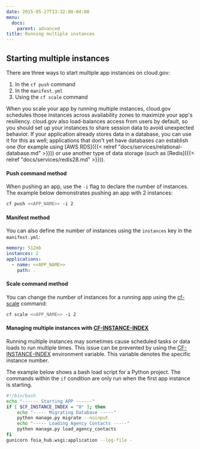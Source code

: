 ```yaml
---
date: 2015-05-27T13:32:00-04:00
menu:
  docs:
    parent: advanced
title: Running multiple instances
---
```

## Starting multiple instances
There are three ways to start multiple app instances on cloud.gov:

1.  In the `cf push` command
2.  In the `manifest.yml`
3.  Using the `cf scale` command

When you scale your app by running multiple instances, cloud.gov schedules those instances across availability zones to maximize your app's resiliency. cloud.gov also load-balances access from users by default, so you should set up your instances to share session data to avoid unexpected behavior. If your application already stores data in a database, you can use it for this as well; applications that don't yet have databases can establish one (for example using [AWS RDS]({{< relref "docs/services/relational-database.md" >}})) or use another type of data storage (such as [Redis]({{< relref "docs/services/redis28.md" >}})).

#### Push command method

When pushing an app, use the `-i` flag to declare the number of instances. The example below demonstrates pushing an app with 2 instances:
```bash
cf push <<APP_NAME>> -i 2
```

#### Manifest method

You can also define the number of instances using the `instances` key in the `manifest.yml`:
```yaml
memory: 512mb
instances: 2
applications:
  - name: <<APP_NAME>>
    path: .
```

#### Scale command method

You can change the number of instances for a running app using the [cf-scale](http://docs.cloudfoundry.org/devguide/deploy-apps/cf-scale.html) command:
```bash
cf scale <<APP_NAME>> -i 2
```

#### Managing multiple instances with [CF-INSTANCE-INDEX](http://docs.cloudfoundry.org/devguide/deploy-apps/environment-variable.html#CF-INSTANCE-INDEX)

Running multiple instances may sometimes cause scheduled tasks or data loads to run multiple times. This issue can be prevented by using the [CF-INSTANCE-INDEX](http://docs.cloudfoundry.org/devguide/deploy-apps/environment-variable.html#CF-INSTANCE-INDEX) environment variable. This variable denotes the specific instance number.

The example below shows a bash load script for a Python project. The commands within the `if` condition are only run when the first app instance is starting.

```bash
#!/bin/bash
echo "------ Starting APP ------"
if [ $CF_INSTANCE_INDEX = "0" ]; then
    echo "----- Migrating Database -----"
    python manage.py migrate --noinput
    echo "----- Loading Agency Contacts -----"
    python manage.py load_agency_contacts
fi
gunicorn foia_hub.wsgi:application --log-file -
```
